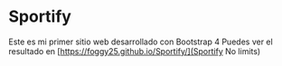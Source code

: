# Sportify
Este es mi primer sitio web desarrollado con Bootstrap 4
Puedes ver el resultado en [https://foggy25.github.io/Sportify/](Sportify No limits)
